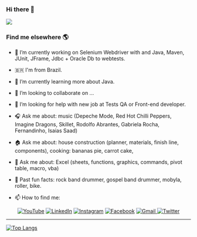 ### Hi there 👋
![](https://komarev.com/ghpvc/?username=FelipeGadelha&color=brightgreen)

### Find me elsewhere 🌎


- 🔭 I’m currently working on Selenium Webdriver with and Java, Maven, JUnit, JFrame, Jdbc + Oracle Db to webtests.
- 🇧🇷  I'm from Brazil.
- 🌱 I’m currently learning more about Java.
- 👯 I’m looking to collaborate on ...
- 🤔 I’m looking for help with new job at Tests QA or Front-end developer.
- 🎧 Ask me about: music (Depeche Mode, Red Hot Chilli Peppers, Imagine Dragons, Skillet, Rodolfo Abrantes, Gabriela Rocha, Fernandinho, Isaias Saad) 
- 🏠 Ask me about: house construction (planner, materials, finish line, components), cooking: bananas pie, carrot cake,
- 🏢 Ask me about: Excel (sheets, functions, graphics, commands, pivot table, macro, vba)
- 🥁 Past fun facts: rock band drummer, gospel band drummer, mobyla, roller, bike.

- 📫 How to find me: 

<p align="center">
  <a href="https://www.youtube.com/channel/UCjW59Dpct0AFXlc1wRf5Mwg">
    <img alt="YouTube" src="https://img.shields.io/badge/YouTube-FF0000?logo=youtube&logoColor=write" /><a/>
   <a href="https://www.linkedin.com/in/niltonferraz/">
    <img alt="LinkedIn" src="https://img.shields.io/badge/LinkedIn-0077B5?logo=linkedin&logoColor=white" /><a/>
  <a href="https://www.instagram.com/niltonferraz/">  
    <img alt="Instagram" src="https://img.shields.io/badge/Instagram-E4405F?logo=instagram&logoColor=white" /><a/>
  <a href="https://www.facebook.com/nilton.ferraz.1/">
    <img alt="Facebook" src="https://img.shields.io/badge/Facebook-1877F2?logo=facebook&logoColor=white" /><a/>
  <a href="mailto:nilferraz@gmail.com">
    <img alt="Gmail" src="https://img.shields.io/badge/Gmail%20nilferraz@gmail.com-D14836?logo=gmail&logoColor=white&link=mailto:nilferraz@gmail.com" />
	<a href="https://twitter.com/nilferraz">
      <img alt="Twitter" src="https://img.shields.io/twitter/follow/niltonferraz?label=Follow%20%40niltonferraz&logo=Twitter&style=flat"></a>
</p>
    
  
__________________________________
[![Top Langs](https://github-readme-stats.vercel.app/api/top-langs/?username=NiltonFerraz)](https://github.com/NiltonFerraz/github-readme-stats)
